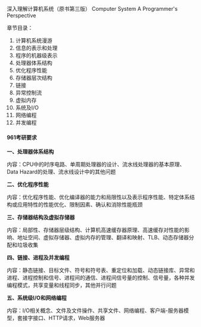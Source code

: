 深入理解计算机系统（原书第三版）  Computer System  A Programmer's Perspective 

章节目录：

1. 计算机系统漫游
2. 信息的表示和处理
3. 程序的机器级表示
4. 处理器体系结构
5. 优化程序性能
6. 存储器层次结构
7. 链接
8. 异常控制流
9. 虚拟内存
10. 系统及I/O
11. 网络编程
12. 并发编程


#### 961考研要求

**一、处理器体系结构**

内容：CPU中的时序电路、单周期处理器的设计、流水线处理器的基本原理、Data Hazard的处理、流水线设计中的其他问题

**二、优化程序性能**

内容：优化程序性能、优化编译器的能力和局限性以及表示程序性能、特定体系结构或应用特性的性能优化、限制因素、确认和消除性能瓶颈

**三、存储器结构及虚拟存储器**

内容：局部性、存储器层级结构、计算机高速缓存器原理、高速缓存对性能的影响、地址空间、虚拟存储器、虚拟内存的管理、翻译和映射、TLB、动态存储器分配和垃圾收集

**四、链接、进程及并发编程**

内容：静态链接、目标文件、符号和符号表、重定位和加载、动态链接库、异常和进程、进程控制和信号、进程间的通信、进程间信号量的控制、信号量，各种并发编程模式，共享变量和线程同步，其他并行问题

**五、系统级I/O和网络编程**

内容：I/O相关概念、文件及文件操作、共享文件、网络编程、客户端-服务器模型，套接字接口、HTTP请求，Web服务器